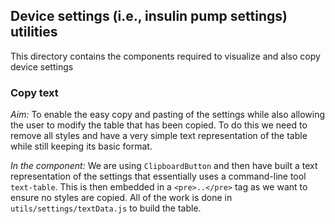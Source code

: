 ## Device settings (i.e., insulin pump settings) utilities

This directory contains the components required to visualize and also copy device settings

### Copy text

*Aim:*
To enable the easy copy and pasting of the settings while also allowing the user to modify the table that has been copied. To do this we need to remove all styles and have a very simple text representation of the table while still keeping its basic format.

*In the component:*
We are using `ClipboardButton` and then have built a text representation of the settings that essentially uses a command-line tool `text-table`. This is then embedded in a `<pre>..</pre>` tag as we want to ensure no styles are copied. All of the work is done in `utils/settings/textData.js` to build the table.
